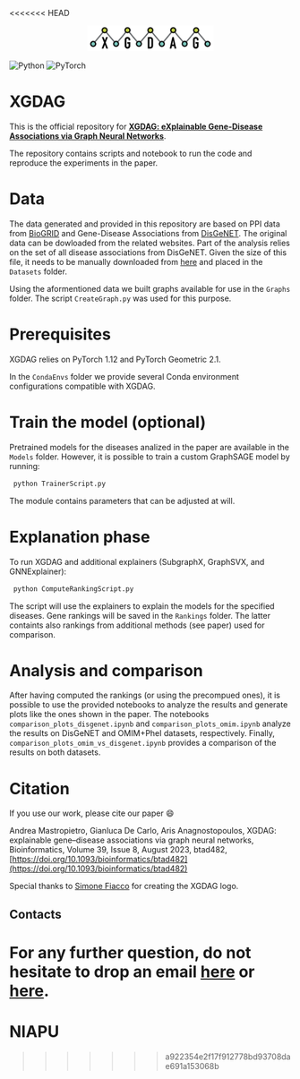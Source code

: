 <<<<<<< HEAD
<p align="center">
  <img src="Docs/XGDAG_logo.svg" alt="XGDAG logo" width=45%>
</p>

![Python](https://img.shields.io/badge/python-3670A0?style=for-the-badge&logo=python&logoColor=ffdd54) ![PyTorch](https://img.shields.io/badge/PyTorch-%23EE4C2C.svg?style=for-the-badge&logo=PyTorch&logoColor=white) 

# XGDAG
 
This is the official repository for [**XGDAG: eXplainable Gene-Disease Associations via Graph Neural Networks**](https://doi.org/10.1093/bioinformatics/btad482).

The repository contains scripts and notebook to run the code and reproduce the experiments in the paper.

# Data

The data generated and provided in this repository are based on PPI data from [BioGRID](https://thebiogrid.org/) and Gene-Disease Associations from [DisGeNET](https://www.disgenet.org/). The original data can be dowloaded from the related websites. Part of the analysis relies on the set of all disease associations from DisGeNET. Given the size of this file, it needs to be manually downloaded from [here](https://drive.google.com/file/d/12cyI6ds0mKQI9mcRgaf0_9v8KDZHWpQR/view?usp=sharing) and placed in the ```Datasets``` folder.

Using the aformentioned data we built graphs available for use in the ```Graphs``` folder. The script ```CreateGraph.py``` was used for this purpose.

# Prerequisites

XGDAG relies on PyTorch 1.12 and PyTorch Geometric 2.1.

In the ```CondaEnvs``` folder we provide several Conda environment configurations compatible with XGDAG.

# Train the model (optional)

Pretrained models for the diseases analized in the paper are available in the ```Models``` folder. However, it is possible to train a custom GraphSAGE model by running:

```bash
 python TrainerScript.py
```

The module contains parameters that can be adjusted at will.

# Explanation phase

To run XGDAG and additional explainers (SubgraphX, GraphSVX, and GNNExplainer):

```bash
 python ComputeRankingScript.py
```

The script will use the explainers to explain the models for the specified diseases. Gene rankings will be saved in the ```Rankings``` folder. The latter containts also rankings from additional methods (see paper) used for comparison.

# Analysis and comparison

After having computed the rankings (or using the precompued ones), it is possible to use the provided notebooks to analyze the results and generate plots like the ones shown in the paper. The notebooks ```comparison_plots_disgenet.ipynb``` and ```comparison_plots_omim.ipynb``` analyze the results on DisGeNET and OMIM+PheI datasets, respectively. Finally, ```comparison_plots_omim_vs_disgenet.ipynb``` provides a comparison of the results on both datasets.

# Citation

If you use our work, please cite our paper 😄

Andrea Mastropietro, Gianluca De Carlo, Aris Anagnostopoulos, XGDAG: explainable gene–disease associations via graph neural networks, Bioinformatics, Volume 39, Issue 8, August 2023, btad482, [https://doi.org/10.1093/bioinformatics/btad482](https://doi.org/10.1093/bioinformatics/btad482)

Special thanks to [Simone Fiacco](https://www.linkedin.com/in/simone-fiacco-27bb5a25a/) for creating the XGDAG logo.

## Contacts

For any further question, do not hesitate to drop an email [here](mailto:decarlo@diag.uniroma1.it) or [here](mailto:mastropietro@diag.uniroma1.it).
=======
# NIAPU
>>>>>>> a922354e2f17f912778bd93708dae691a153068b
